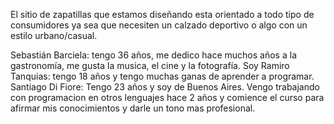 El sitio de zapatillas que estamos diseñando esta orientado a todo tipo de consumidores ya sea que necesiten un calzado deportivo o algo con un estilo urbano/casual.

Sebastián Barciela: tengo 36 años, me dedico hace muchos años a la gastronomía, me gusta la musica, el cine y la fotografía.
Soy Ramiro Tanquias: tengo 18 años y tengo muchas ganas de aprender a programar.
Santiago Di Fiore: Tengo 23 años y soy de Buenos Aires. Vengo trabajando con programacion en otros lenguajes hace 2 años y comience el curso para afirmar mis conocimientos y darle un tono mas profesional.